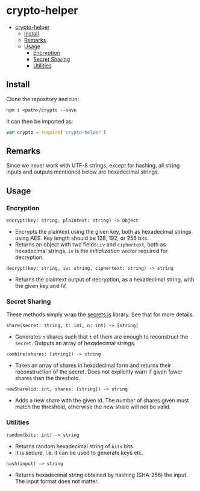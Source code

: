 # crypto-helper

- [crypto-helper](#crypto-helper)
  - [Install](#install)
  - [Remarks](#remarks)
  - [Usage](#usage)
    - [Encryption](#encryption)
    - [Secret Sharing](#secret-sharing)
    - [Utilities](#utilities)

## Install

Clone the repository and run:
```
npm i <path>/crypto --save
```

It can then be imported as:
```js
var crypto = require('crypto-helper')
```

## Remarks

Since we never work with UTF-8 strings, except for hashing, all string inputs and outputs mentioned below are hexadecimal strings.

## Usage

### Encryption

`encrypt(key: string, plaintext: string) -> Object`
* Encrypts the plaintext using the given key, both as hexadecimal strings using AES. Key length should be 128, 192, or 256 bits. 
* Returns an object with two fields: `iv` and `ciphertext`, both as hexadecimal strings. `iv` is the *initialization vector* required for decryption.

`decrypt(key: string, iv: string, ciphertext: string) -> string`
* Returns the plaintext output of decryption, as a hexadecimal string, with the given key and IV. 

### Secret Sharing

These methods simply wrap the [secrets.js](https://github.com/grempe/secrets.js) library. See that for more details.

`share(secret: string, t: int, n: int) -> [string]`
* Generates `n` shares such that `t` of them are enough to reconstruct the `secret`. Outputs an array of hexadecimal strings. 

`combine(shares: [string]) -> string`
* Takes an array of shares in hexadecimal form and returns their reconstruction of the secret. Does not explicitly warn if given fewer shares than the threshold.

`newShare(id: int, shares: [string]) -> string`
* Adds a new share with the given id. The number of shares given must match the threshold, otherwise the new share will not be valid.

### Utilities

`random(bits: int) -> string`
* Returns random hexadecimal string of `bits` bits.
* It is secure, i.e. it can be used to generate keys etc.

`hash(input) -> string` 
* Returns hexadecimal string obtained by hashing (SHA-256) the input. The input format does not matter.


